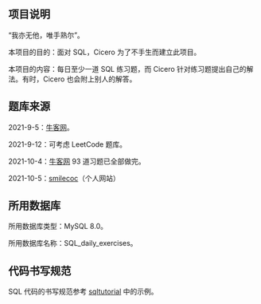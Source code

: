 ## 项目说明

“我亦无他，唯手熟尔”。

本项目的目的：面对 SQL，Cicero 为了不手生而建立此项目。

本项目的内容：每日至少一道 SQL 练习题，而 Cicero 针对练习题提出自己的解法。有时，Cicero 也会附上别人的解答。

## 题库来源

2021-9-5：[牛客网](https://www.nowcoder.com/activity/oj?tab=1)。

2021-9-12：可考虑 LeetCode 题库。

2021-10-4：[牛客网](https://www.nowcoder.com/activity/oj?tab=1) 93 道习题已全部做完。

2021-10-5：[smilecoc](http://smilecoc.vip/2020/04/04/SQL%E9%9D%A2%E8%AF%9544%E9%A2%98/)（个人网站）

## 所用数据库

所用数据库类型：MySQL 8.0。

所用数据库名称：SQL_daily_exercises。

## 代码书写规范

SQL 代码的书写规范参考 [sqltutorial](https://www.sqltutorial.org/) 中的示例。